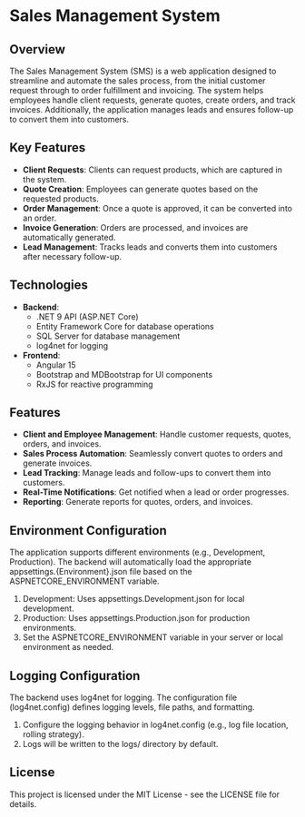 # Sales Management System

## Overview
The Sales Management System (SMS) is a web application designed to streamline and automate the sales process, from the initial customer request through to order fulfillment and invoicing. The system helps employees handle client requests, generate quotes, create orders, and track invoices. Additionally, the application manages leads and ensures follow-up to convert them into customers.

## Key Features
- **Client Requests**: Clients can request products, which are captured in the system.
- **Quote Creation**: Employees can generate quotes based on the requested products.
- **Order Management**: Once a quote is approved, it can be converted into an order.
- **Invoice Generation**: Orders are processed, and invoices are automatically generated.
- **Lead Management**: Tracks leads and converts them into customers after necessary follow-up.


## Technologies
* **Backend**:
    * .NET 9 API (ASP.NET Core)
    * Entity Framework Core for database operations
    * SQL Server for database management
    * log4net for logging
* **Frontend**:
    * Angular 15
    * Bootstrap and MDBootstrap for UI components
    * RxJS for reactive programming

## Features
* **Client and Employee Management**: Handle customer requests, quotes, orders, and invoices.
* **Sales Process Automation**: Seamlessly convert quotes to orders and generate invoices.
* **Lead Tracking**: Manage leads and follow-ups to convert them into customers.
* **Real-Time Notifications**: Get notified when a lead or order progresses.
* **Reporting**: Generate reports for quotes, orders, and invoices.



## Environment Configuration
The application supports different environments (e.g., Development, Production). The backend will automatically load the appropriate appsettings.{Environment}.json file based on the ASPNETCORE_ENVIRONMENT variable.

1. Development: Uses appsettings.Development.json for local development.
2. Production: Uses appsettings.Production.json for production environments.
3. Set the ASPNETCORE_ENVIRONMENT variable in your server or local environment as needed.

## Logging Configuration
The backend uses log4net for logging. The configuration file (log4net.config) defines logging levels, file paths, and formatting.

1. Configure the logging behavior in log4net.config (e.g., log file location, rolling strategy).
2. Logs will be written to the logs/ directory by default.

## License
This project is licensed under the MIT License - see the LICENSE file for details.